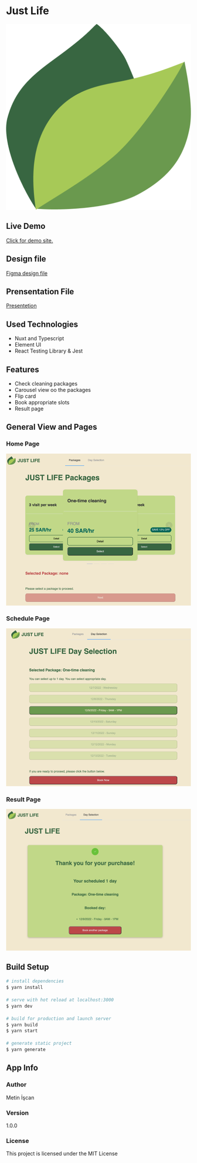 # Just Life

![](https://github.com/metin1/just-life/blob/master/assets/logo-512.png?raw=true)
## Live Demo

[Click for demo site.](https://638f92cfa90f6f0d514d5f05--quiet-palmier-da47bc.netlify.app/)

## Design file
[Figma design file](https://www.figma.com/file/aKxDcbaCbzeKrkTpqSwyXb/Untitled?node-id=2%3A21&t=ZYgSIi7FeA5z8Ut4-1)

## Prensentation File
[Presentetion](https://drive.google.com/file/d/1hTeqCobfs6QdoKfmKoW19FPIovDSsCOG/view?usp=sharing)
## Used Technologies

- Nuxt and Typescript
- Element UI
- React Testing Library & Jest

## Features

- Check cleaning packages
- Carousel view oo the packages
- Flip card
- Book appropriate slots
- Result page

## General View and Pages

### Home Page

![](https://github.com/metin1/just-life/blob/master/assets/home.png?raw=true)

### Schedule Page

![](https://github.com/metin1/just-life/blob/master/assets/detail.png?raw=true)

### Result Page

![](https://github.com/metin1/just-life/blob/master/assets/result.png?raw=true)

## Build Setup

```bash
# install dependencies
$ yarn install

# serve with hot reload at localhost:3000
$ yarn dev

# build for production and launch server
$ yarn build
$ yarn start

# generate static project
$ yarn generate
```

## App Info

### Author

Metin İşcan

### Version

1.0.0

### License

This project is licensed under the MIT License

